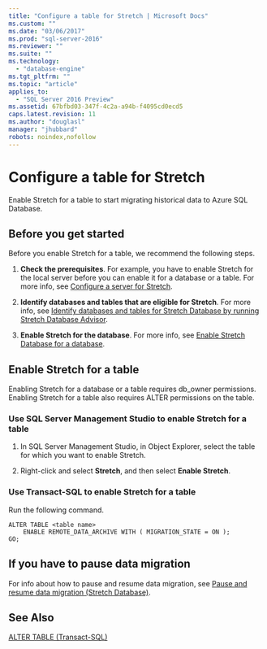 ```yaml
---
title: "Configure a table for Stretch | Microsoft Docs"
ms.custom: ""
ms.date: "03/06/2017"
ms.prod: "sql-server-2016"
ms.reviewer: ""
ms.suite: ""
ms.technology: 
  - "database-engine"
ms.tgt_pltfrm: ""
ms.topic: "article"
applies_to: 
  - "SQL Server 2016 Preview"
ms.assetid: 67bfbd03-347f-4c2a-a94b-f4095cd0ecd5
caps.latest.revision: 11
ms.author: "douglasl"
manager: "jhubbard"
robots: noindex,nofollow
---
```

# Configure a table for Stretch
  Enable Stretch for a table to start migrating historical data to Azure SQL Database.  
  
## Before you get started  
 Before you enable Stretch for a table, we recommend the following steps.  
  
1.  **Check the prerequisites**. For example, you have to enable Stretch for the local server before you can enable it for a database or a table. For more info, see [Configure a server for Stretch](../a9retired/configure-a-server-for-stretch.md).  
  
2.  **Identify databases and tables that are eligible for Stretch**. For more info, see [Identify databases and tables for Stretch Database by running Stretch Database Advisor](../sql-server/install/81bd93d8-eef8-4572-88d7-5c37ab5ac2bf.md).  
  
3.  **Enable Stretch for the database**. For more info, see [Enable Stretch Database for a database](../sql-server/install/enable-stretch-database-for-a-database.md).  
  
## Enable Stretch for a table  
 Enabling Stretch for a database or a table requires db_owner permissions. Enabling Stretch for a table also requires ALTER permissions on the table.  
  
### Use SQL Server Management Studio to enable Stretch for a table  
  
1.  In SQL Server Management Studio, in Object Explorer, select the table for which you want to enable Stretch.  
  
2.  Right-click and select **Stretch**, and then select **Enable Stretch**.  
  
### Use Transact-SQL to enable Stretch for a table  
 Run the following command.  
  
```tsql  
ALTER TABLE <table name>  
    ENABLE REMOTE_DATA_ARCHIVE WITH ( MIGRATION_STATE = ON );  
GO;  
```  
  
## If you have to pause data migration  
 For info about how to pause and resume data migration, see [Pause and resume data migration &#40;Stretch Database&#41;](../sql-server/install/pause-and-resume-data-migration-stretch-database.md).  
  
## See Also  
 [ALTER TABLE &#40;Transact-SQL&#41;](../t-sql/statements/alter-table-transact-sql.md)  
  
  